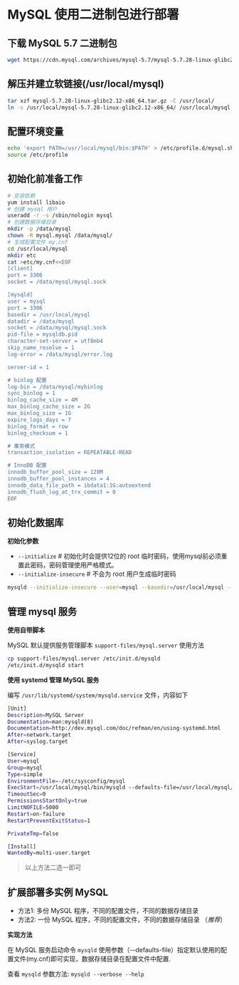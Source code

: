 # MySQL 使用二进制包进行部署


## 下载 MySQL 5.7 二进制包

```bash
wget https://cdn.mysql.com/archives/mysql-5.7/mysql-5.7.28-linux-glibc2.12-x86_64.tar.gz
```

## 解压并建立软链接(/usr/local/mysql)

```bash
tar xzf mysql-5.7.28-linux-glibc2.12-x86_64.tar.gz -C /usr/local/
ln -s /usr/local/mysql-5.7.28-linux-glibc2.12-x86_64/ /usr/local/mysql
```

## 配置环境变量

```bash
echo 'export PATH=/usr/local/mysql/bin:$PATH' > /etc/profile.d/mysql.sh
source /etc/profile
```

## 初始化前准备工作

```bash
# 安装依赖
yum install libaio
# 创建 mysql 用户
useradd -r -s /sbin/nologin mysql
# 创建数据存储目录
mkdir -p /data/mysql
chown -R mysql.mysql /data/mysql/
# 生成配置文件 my.cnf
cd /usr/local/mysql
mkdir etc
cat >etc/my.cnf<<EOF
[client]
port = 3306
socket = /data/mysql/mysql.sock

[mysqld]
user = mysql
port = 3306
basedir = /usr/local/mysql
datadir = /data/mysql
socket = /data/mysql/mysql.sock
pid-file = mysqldb.pid
character-set-server = utf8mb4
skip_name_resolve = 1
log-error = /data/mysql/error.log

server-id = 1

# binlog 配置
log-bin = /data/mysql/mybinlog
sync_binlog = 1
binlog_cache_size = 4M
max_binlog_cache_size = 2G
max_binlog_size = 1G
expire_logs_days = 7
binlog_format = row
binlog_checksum = 1

# 事务模式
transaction_isolation = REPEATABLE-READ

# InnoDB 配置
innodb_buffer_pool_size = 128M
innodb_buffer_pool_instances = 4
innodb_data_file_path = ibdata1:1G:autoextend
innodb_flush_log_at_trx_commit = 0
EOF
```

## 初始化数据库

**初始化参数**

- `--initialize`   # 初始化时会提供12位的 root 临时密码，使用mysql前必须重置此密码，密码管理使用严格模式。
- `--initialize-insecure`  # 不会为 root 用户生成临时密码

```bash
mysqld --initialize-insecure --user=mysql --basedir=/usr/local/mysql --datadir=/data/mysql
```

## 管理 mysql 服务

**使用自带脚本**

MySQL 默认提供服务管理脚本 `support-files/mysql.server` 使用方法

```bash
cp support-files/mysql.server /etc/init.d/mysqld
/etc/init.d/mysqld start
```

**使用 systemd 管理 MySQL 服务**

编写 `/usr/lib/systemd/system/mysqld.service` 文件，内容如下

```bash
[Unit]
Description=MySQL Server
Documentation=man:mysqld(8)
Documentation=http://dev.mysql.com/doc/refman/en/using-systemd.html
After=network.target
After=syslog.target

[Service]
User=mysql
Group=mysql
Type=simple
EnvironmentFile=-/etc/sysconfig/mysql
ExecStart=/usr/local/mysql/bin/mysqld --defaults-file=/usr/local/mysql/etc/my.cnf
TimeoutSec=0
PermissionsStartOnly=true
LimitNOFILE=5000
Restart=on-failure
RestartPreventExitStatus=1

PrivateTmp=false

[Install]
WantedBy=multi-user.target
```

> 以上方法二选一即可

## 扩展部署多实例 MySQL

- 方法1: 多份 MySQL 程序，不同的配置文件，不同的数据存储目录
- 方法2: 一份 MySQL 程序，不同的配置文件，不同的数据存储目录 （*推荐*）

**实现方法**

在 MySQL 服务启动命令 `mysqld` 使用参数（--defaults-file）指定默认使用的配置文件(my.cnf)即可实现，数据存储目录在配置文件中配置.

查看 `mysqld` 参数方法: `mysqld --verbose --help`
